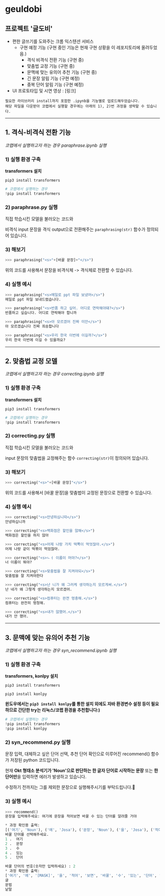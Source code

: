 # geuldobi
## 프로젝트 '글도비'
- 편한 글쓰기를 도와주는 크롬 익스텐션 서비스
    - 구현 예정 기능 (구현 중인 기능은 현재 구현 상황을 이 레포지토리에 올려두었음.)
    	- 격식 비격식 전환 기능 (구현 중)
       - 맞춤법 교정 기능 (구현 중)
       - 문맥에 맞는 유의어 추천 기능 (구현 중)
       - 긴 문장 알림 기능 (구현 예정)
       - 중복 단어 알림 기능 (구현 예정)
- UI 프로토타입 및 시연 영상 : [링크]
```
필요한 라이브러리 install까지 포함한 .ipynb을 기능별로 업로드해두었습니다.
해당 파일을 다운받아 코랩에서 실행할 경우에는 아래의 1), 2)번 과정을 생략할 수 있습니다.
```
--- 
## 1. 격식-비격식 전환 기능
*코랩에서 실행하고자 하는 경우 paraphrase.ipynb 실행*
### 1) 실행 환경 구축
**transformers 설치**

`pip3 install transformers`
``` python
# 코랩에서 실행하는 경우
!pip install transformers
```
### 2) paraphrase.py 실행
직접 학습시킨 모델을 불러오는 코드와

비격식 input 문장을 격식 output으로 전환해주는 `paraphrasing(str)` 함수가 정의되어 있습니다.
### 3) 해보기
```python
>>> paraphrasing("<s>"+[바꿀 문장]+"</s>")
```    
 위의 코드를 사용해서 문장을 비격식체 -> 격식체로 전환할 수 있습니다.
### 4) 실행 예시
```python
>>> paraphrasing("<s>메일로 ppt 파일 보냈어</s>")
메일로 ppt 파일 보내드렸습니다.

```
```python
>>> paraphrasing("<s>반품 하고 싶어. 어디로 연락해야돼?</s>")
반품하고 싶습니다. 어디로 연락해야 합니까
```
```python
>>> paraphrasing("<s>아 모르겠어 진짜 미안</s>")
아 모르겠습니다 진짜 죄송합니다
```
```python
>>> paraphrasing("<s>우리 한국 이번에 이길까?</s>")
우리 한국 이번에 이길 수 있을까요?
```
---
## 2. 맞춤법 교정 모델
*코랩에서 실행하고자 하는 경우 correcting.ipynb 실행*
### 1) 실행 환경 구축
**transformers 설치**

`pip3 install transformers`
``` python
# 코랩에서 실행하는 경우
!pip install transformers
```


### 2) correcting.py 실행
직접 학습시킨 모델을 불러오는 코드와

input 문장의 맞춤법을 교정해주는 함수 `correcting(str)`이 정의되어 있습니다.
### 3) 해보기
```python
>>> correcting("<s>"+[바꿀 문장]"</s>")
```    
 위의 코드를 사용해서 [바꿀 문장]을 맞춤법이 교정된 문장으로 전환할 수 있습니다.
 ### 4)  실행 예시
 ```python
>>> correcting("<s>안녕하심니따</s>")
안녕하십니까
```
```python
>>> correcting("<s>백화점은 할인을 않해</s>")
백화점은 할인을 하지 않아
```
 ```python
>>> correcting("<s>어제 나랑 가치 떡뽁이 먹엇잖아.</s>")
어제 나랑 같이 떡볶이 먹었잖아.
```
```python
>>> correcting("<s>ㄴㅓ 이름이 머야?</s>")
너 이름이 뭐야?
```
```python
>>> correcting("<s>맞춤법을 잘 지켜야되</s>")
맞춤법을 잘 지켜야한다
```
```python
>>> correcting("<s>난 니가 왜 그러케 생각하는지 모르게써.</s>")
난 네가 왜 그렇게 생각하는지 모르겠어.
```
```python
>>> correcting("<s>컴퓨터는 완젼 멍충해.</s>")
컴퓨터는 완전히 멍청해.
```
```python
>>> correcting("<s>내가 않했어.</s>")
내가 안 했어.
```
--- 
## 3. 문맥에 맞는 유의어 추천 기능
*코랩에서 실행하고자 하는 경우 syn_recommend.ipynb 실행*
### 1) 실행 환경 구축
**transformers, konlpy 설치**

`pip3 install transformers`

`pip3 install konlpy`

**윈도우에서는 `pip3 install konlpy`를 통한 설치 외에도 자바 환경변수 설정 등이 필요하므로 
간단한 try는 리눅스/코랩 환경을 추천합니다:)**


``` python
# 코랩에서 실행하는 경우
!pip install transformers
!pip install konlpy
```
### 2) syn_recommend.py 실행
문장 입력, 대체하고 싶은 단어 선택, 추천 단어 확인으로 이루어진 recommend() 함수가 저장된 python 코드입니다.

현재 **Okt 형태소 분석기가 'Noun'으로 판단하는 한 글자 단어로 시작하는 문장** 또는 **한 단어만**을 입력하면 에러가 발생하고 있습니다. 

수정하기 전까지는 그를 제외한 문장으로 실행해주시기를 부탁드립니다.🥲
### 3) 실행 예시
```python
>>> recommend()
문장을 입력해주세요: 여기에 문장을 적어보면 바꿀 수 있는 단어를 알려줄 거야  

* 과정 확인용 출력:
[('여기', 'Noun'), ('에', 'Josa'), ('문장', 'Noun'), ('을', 'Josa'), ('적어', 'Verb'), ('보면', 'Verb'), ('바꿀', 'Verb'), ('수', 'Noun'), ('있는', 'Adjective'), ('단어', 'Noun'), ('를', 'Josa'), ('알려줄', 'Verb'), ('거야', 'Eomi')]  
바꿀 단어를 선택해주세요.  
1 .  여기  
2 .  문장  
3 .  수  
4 .  있는  
5 .  단어  

바꿀 단어의 번호(숫자만 입력하세요) : 2  
* 과정 확인용 출력:
['여기', '에', '[MASK]', '을', '적어', '보면', '바꿀', '수', '있는', '단어', '를', '알려줄', '거야']  
글
문법
낱말
```

